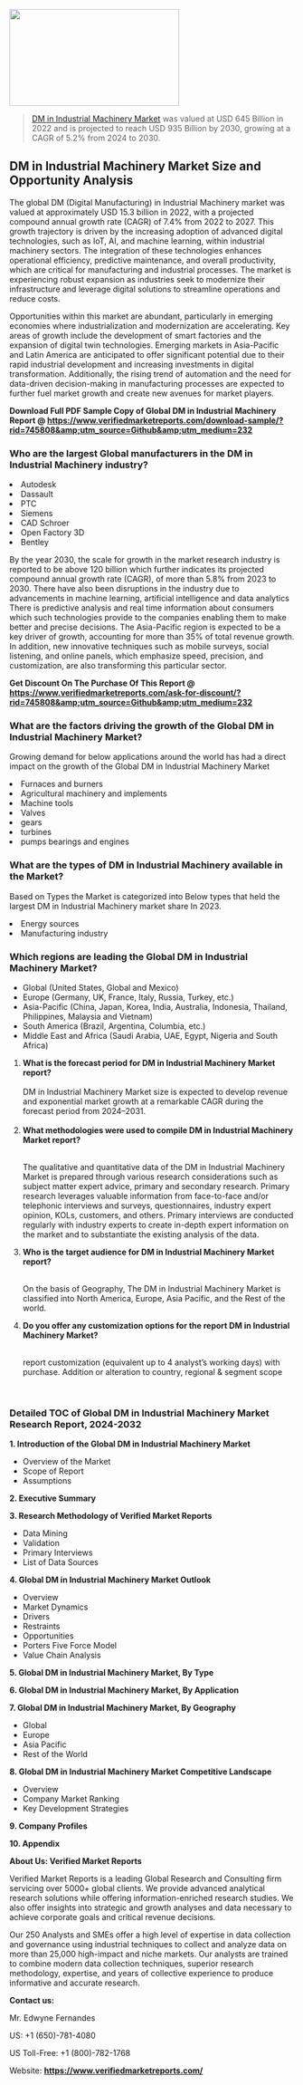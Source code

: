 <img src="https://ffe5etoiles.com/wp-content/uploads/2024/12/MST1-300x171.png" alt="" width="300" height="171" class="alignnone size-medium wp-image-20088" /><blockquote><p><p><a href="https://www.verifiedmarketreports.com/download-sample/?rid=745808&utm_source=Github&utm_medium=232" target="_blank">DM in Industrial Machinery Market</a> was valued at USD 645 Billion in 2022 and is projected to reach USD 935 Billion by 2030, growing at a CAGR of 5.2% from 2024 to 2030.</p></blockquote><p><h2>DM in Industrial Machinery Market Size and Opportunity Analysis</h2><p>The global DM (Digital Manufacturing) in Industrial Machinery market was valued at approximately USD 15.3 billion in 2022, with a projected compound annual growth rate (CAGR) of 7.4% from 2022 to 2027. This growth trajectory is driven by the increasing adoption of advanced digital technologies, such as IoT, AI, and machine learning, within industrial machinery sectors. The integration of these technologies enhances operational efficiency, predictive maintenance, and overall productivity, which are critical for manufacturing and industrial processes. The market is experiencing robust expansion as industries seek to modernize their infrastructure and leverage digital solutions to streamline operations and reduce costs.</p><p>Opportunities within this market are abundant, particularly in emerging economies where industrialization and modernization are accelerating. Key areas of growth include the development of smart factories and the expansion of digital twin technologies. Emerging markets in Asia-Pacific and Latin America are anticipated to offer significant potential due to their rapid industrial development and increasing investments in digital transformation. Additionally, the rising trend of automation and the need for data-driven decision-making in manufacturing processes are expected to further fuel market growth and create new avenues for market players.</p></p><p class=""><strong>Download Full PDF Sample Copy of Global DM in Industrial Machinery Report @ <a href="https://www.verifiedmarketreports.com/download-sample/?rid=745808&amp;utm_source=Github&amp;utm_medium=232" target="_blank">https://www.verifiedmarketreports.com/download-sample/?rid=745808&amp;utm_source=Github&amp;utm_medium=232</a></strong></p><h3 id="" class="">Who are the largest Global manufacturers in the DM in Industrial Machinery industry?</h3><p><li>Autodesk</li><li> Dassault</li><li> PTC</li><li> Siemens</li><li> CAD Schroer</li><li> Open Factory 3D</li><li> Bentley</li></p><div class=""><div class="" dir="" data-message-author-role="" data-message-id="" data-message-model-slug=""><div class=""><div class=""><div class=""><div class="" dir="" data-message-author-role="" data-message-id="" data-message-model-slug=""><div class=""><div class=""><p>By the year 2030, the scale for growth in the market research industry is reported to be above 120 billion which further indicates its projected compound annual growth rate (CAGR), of more than 5.8% from 2023 to 2030. There have also been disruptions in the industry due to advancements in machine learning, artificial intelligence and data analytics There is predictive analysis and real time information about consumers which such technologies provide to the companies enabling them to make better and precise decisions. The Asia-Pacific region is expected to be a key driver of growth, accounting for more than 35% of total revenue growth. In addition, new innovative techniques such as mobile surveys, social listening, and online panels, which emphasize speed, precision, and customization, are also transforming this particular sector.</p><p><strong>Get Discount On The Purchase Of This Report @&nbsp; <a href="https://www.verifiedmarketreports.com/ask-for-discount/?rid=745808&amp;utm_source=Github&amp;utm_medium=232" target="_blank">https://www.verifiedmarketreports.com/ask-for-discount/?rid=745808&amp;utm_source=Github&amp;utm_medium=232</a></strong></p></div></div></div></div></div></div></div></div><h3 id="" class="">What are the factors driving the growth of the Global DM in Industrial Machinery Market?</h3><p id="" class="">Growing demand for below applications around the world has had a direct impact on the growth of the Global DM in Industrial Machinery Market</p><p id="" class=""><li>Furnaces and burners</li><li> Agricultural machinery and implements</li><li> Machine tools</li><li> Valves</li><li> gears</li><li> turbines</li><li> pumps bearings and engines</li></p><h3 id="" class="">What are the types of DM in Industrial Machinery available in the Market?</h3><p id="" class="">Based on Types the Market is categorized into Below types that held the largest DM in Industrial Machinery market share In 2023.</p><p id="" class=""><li>Energy sources</li><li> Manufacturing industry</li></p><h3 id="" class="">Which regions are leading the Global DM in Industrial Machinery Market?</h3><ul><li>Global (United States, Global and Mexico)</li><li>Europe (Germany, UK, France, Italy, Russia, Turkey, etc.)</li><li>Asia-Pacific (China, Japan, Korea, India, Australia, Indonesia, Thailand, Philippines, Malaysia and Vietnam)</li><li>South America (Brazil, Argentina, Columbia, etc.)</li><li>Middle East and Africa (Saudi Arabia, UAE, Egypt, Nigeria and South Africa)</li></ul><p><ol><li><strong>What is the forecast period for DM in Industrial Machinery Market report?<br /></strong><br /><span data-sheets-root="1" data-sheets-value="{&quot;1&quot;:2,&quot;2&quot;:&quot;XXXX size is expected to develop revenue and exponential market growth at a remarkable CAGR during the forecast period from 2024&ndash;2030.&quot;}" data-sheets-userformat="{&quot;2&quot;:12674,&quot;4&quot;:{&quot;1&quot;:2,&quot;2&quot;:16776960},&quot;10&quot;:2,&quot;11&quot;:0,&quot;15&quot;:&quot;Arial&quot;,&quot;16&quot;:12}">DM in Industrial Machinery Market size is expected to develop revenue and exponential market growth at a remarkable CAGR during the forecast period from 2024&ndash;2031.</span><br /><br /></li><li><strong>What methodologies were used to compile DM in Industrial Machinery Market report?<br /><br /></strong><p>The qualitative and quantitative data of the&nbsp;DM in Industrial Machinery Market is prepared through various research considerations such as subject matter expert advice, primary and secondary research. Primary research leverages valuable information from face-to-face and/or telephonic interviews and surveys, questionnaires, industry expert opinion, KOLs, customers, and others. Primary interviews are conducted regularly with industry experts to create in-depth expert information on the market and to substantiate the existing analysis of the data.&nbsp;</p></li><li><strong>Who is the target audience for DM in Industrial Machinery Market report?<br /><br /></strong><p>On the basis of Geography, The&nbsp;DM in Industrial Machinery Market is classified into North America, Europe, Asia Pacific, and the Rest of the world.</p></li><li><strong>Do you offer any customization options for the report DM in Industrial Machinery Market?<br /><br /></strong><p>report customization (equivalent up to 4 analyst&rsquo;s working days) with purchase. Addition or alteration to country, regional &amp; segment scope</p><p>&nbsp;</p></li></ol></p><h3 id="" class="">Detailed TOC of Global DM in Industrial Machinery Market Research Report, 2024-2032</h3><p id="" class=""><strong>1. Introduction of the Global DM in Industrial Machinery Market</strong></p><ul><li>Overview of the Market</li><li>Scope of Report</li><li>Assumptions</li></ul><p id="" class=""><strong>2. Executive Summary</strong></p><p id="" class=""><strong>3. Research Methodology of&nbsp;Verified Market Reports</strong></p><ul><li>Data Mining</li><li>Validation</li><li>Primary Interviews</li><li>List of Data Sources</li></ul><p id="" class=""><strong>4. Global DM in Industrial Machinery Market Outlook</strong></p><ul><li>Overview</li><li>Market Dynamics</li><li>Drivers</li><li>Restraints</li><li>Opportunities</li><li>Porters Five Force Model</li><li>Value Chain Analysis</li></ul><p id="" class=""><strong>5. Global DM in Industrial Machinery Market, By&nbsp;Type</strong></p><p id="" class=""><strong>6. Global DM in Industrial Machinery Market, By Application</strong></p><p id="" class=""><strong>7. Global DM in Industrial Machinery Market, By Geography</strong></p><ul><li>Global</li><li>Europe</li><li>Asia Pacific</li><li>Rest of the World</li></ul><p id="" class=""><strong>8. Global DM in Industrial Machinery Market Competitive Landscape</strong></p><ul><li>Overview</li><li>Company Market Ranking</li><li>Key Development Strategies</li></ul><p id="" class=""><strong>9. Company Profiles</strong></p><p id="" class=""><strong>10. Appendix</strong></p><p id="" class=""><strong>About Us: Verified Market Reports</strong></p><p id="" class="">Verified Market Reports is a leading Global Research and Consulting firm servicing over 5000+ global clients. We provide advanced analytical research solutions while offering information-enriched research studies. We also offer insights into strategic and growth analyses and data necessary to achieve corporate goals and critical revenue decisions.</p><p id="" class="">Our 250 Analysts and SMEs offer a high level of expertise in data collection and governance using industrial techniques to collect and analyze data on more than 25,000 high-impact and niche markets. Our analysts are trained to combine modern data collection techniques, superior research methodology, expertise, and years of collective experience to produce informative and accurate research.</p><p id="" class=""><strong>Contact us:</strong></p><p id="" class="">Mr. Edwyne Fernandes</p><p id="" class="">US: +1 (650)-781-4080</p><p id="" class="">US Toll-Free: +1 (800)-782-1768</p><p id="" class="">Website: <a target="" data-test-app-aware-link=""><strong>https://www.verifiedmarketreports.com/</strong></a></p>
